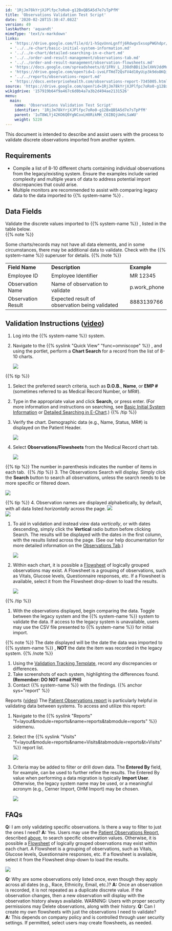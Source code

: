 ```yaml
---
id: '1RjJm78kYrjXJPlfpc7oRo0-g12BxQB5A5d7e7sTpPfM'
title: 'Observations Validation Test Script'
date: '2020-02-28T15:30:47.082Z'
version: 49
lastAuthor: 'aquandt'
mimeType: 'text/x-markdown'
links:
  - 'https://drive.google.com/file/d/1-hSqvUnnLgnffj6Rdwgv5xsopPWGhdpr/view?usp=sharing'
  - '../../e-chart/basic-initial-system-information.md'
  - '../../e-chart/detailed-searching-in-e-chart.md'
  - '../../order-and-result-management/observations-tab.md'
  - '../../order-and-result-management/observation-flowsheets.md'
  - 'https://docs.google.com/spreadsheets/d/1FRV_L_J38dhBDi13elXHVJddMuIZy6Sq5P3Viv9IXxE/edit#gid=0'
  - 'https://drive.google.com/open?id=1-ivoLFTHd72QsFV4d10yUip3k9do8KQi'
  - '../../reports/observations-report.md'
  - 'https://docs.enterprisehealth.com/observations-report-7345005.html'
source: 'https://drive.google.com/open?id=1RjJm78kYrjXJPlfpc7oRo0-g12BxQB5A5d7e7sTpPfM'
wikigdrive: '157919b64f9a467c6d0b4a7a3b2d494ae2131526'
menu:
  main:
    name: 'Observations Validation Test Script'
    identifier: '1RjJm78kYrjXJPlfpc7oRo0-g12BxQB5A5d7e7sTpPfM'
    parent: '1uT8WLYj42KO6Q0YgNCoxLH8RikMH_C6IBQjUmhLSaWU'
    weight: 5220
---
```

This document is intended to describe and assist users with the process to validate discrete observations imported from another system.
  
## Requirements  

* Compile a list of 8-10 different charts containing individual observations from the legacy/existing system. Ensure the examples include varied complexity and multiple years of data to address potential import discrepancies that could arise.
* Multiple monitors are recommended to assist with comparing legacy data to the data imported to {{% system-name %}} .
  
## Data Fields   
  
Validate the discrete values imported to {{% system-name %}} , listed in the table below.   
{{% note %}}

Some charts/records may not have all data elements, and in some circumstances, there may be additional data to validate. Check with the {{% system-name %}} superuser for details.
{{% /note %}}


<table>
<tr>
<td><strong>Field Name</strong></td>
<td><strong>Description</strong></td>
<td><strong>Example</strong></td>
</tr>
<tr>
<td>Employee ID</td>
<td>Employee Identifier</td>
<td>MR 12345</td>
</tr>
<tr>
<td>Observation Name</td>
<td>Name of observation to validate</td>
<td>p.work_phone</td>
</tr>
<tr>
<td>Observation Result</td>
<td>Expected result of observation being validated</td>
<td>8883139766</td>
</tr>

</table>
  
## Validation Instructions ([**video**](https://drive.google.com/file/d/1-hSqvUnnLgnffj6Rdwgv5xsopPWGhdpr/view?usp=sharing))  

1. Log into the {{% system-name %}} system.
2. Navigate to the {{% syslink "Quick View" "func=omniscope" %}} , and using the portlet, perform a <strong>Chart Search</strong> for a record from the list of 8-10 charts.

   <img src="../observations-validation-test-script.assets/10000201000000E90000008428F41BCA52594CC8.png" />

{{% tip %}}
   1. Select the preferred search criteria, such as <strong>D.O.B.</strong>, <strong>Name</strong>, or <strong>EMP #</strong> (sometimes referred to as Medical Record Number, or MR#).
   2. Type in the appropriate value and click <strong>Search,</strong> or press enter. (For more information and instructions on searching, see [Basic Initial System Information](../../e-chart/basic-initial-system-information.md) or [Detailed Searching in E-Chart](../../e-chart/detailed-searching-in-e-chart.md).)
{{% /tip %}}
1. Verify the chart. Demographic data (e.g., Name, Status, MR#) is displayed on the Patient Header.

   <img src="../observations-validation-test-script.assets/10000201000003EE0000005E5A4755F56EC0CF16.png" />

2. Select <strong>Observations/Flowsheets</strong> from the Medical Record chart tab.

   <img src="../observations-validation-test-script.assets/1000020100000484000001525DE96F9AB6BF6B91.png" />


{{% tip %}}
   The number in parenthesis indicates the number of items in each tab. 
{{% /tip %}}
3. The Observations Search will display. Simply click the <strong>Search</strong> button to search all observations, unless the search needs to be more specific or filtered down.

   <img src="../observations-validation-test-script.assets/100002010000049200000137BB40A2317D8F974E.png" />

{{% tip %}}
4. Observation names are displayed alphabetically, by default, with all data listed <em>horizontally</em> across the page.
   <img src="../observations-validation-test-script.assets/10000201000001CC0000007B3CF06461C4F8A950.png" />  
   <img src="../observations-validation-test-script.assets/1000020100000486000000C9B8AFEF8D7F48B22F.png" />

   1. To aid in validation and instead view data <em>vertically</em>, or with dates descending, simply click the <strong>Vertical</strong> radio button before clicking Search. The results will be displayed with the dates in the first column, with the results listed across the page. (See our help documentation for more detailed information on the [Observations Tab](../../order-and-result-management/observations-tab.md).)

      <img src="../observations-validation-test-script.assets/10000201000004810000007D3795F0ECC6025E70.png" />

   2. Within each chart, it is possible a [Flowsheet](../../order-and-result-management/observation-flowsheets.md) of logically grouped observations may exist. A Flowsheet is a grouping of observations, such as Vitals, Glucose levels, Questionnaire responses, etc. If a Flowsheet is available, select it from the Flowsheet drop-down to load the results.

      <img src="../observations-validation-test-script.assets/10000201000002F1000001323D550DF6047F71FF.png" />  

{{% /tip %}}  

1. With the observations displayed, begin comparing the data. Toggle between the legacy system and the {{% system-name %}} system to validate the data. If access to the legacy system is unavailable, users may use the CSV file presented to {{% system-name %}} for initial import. 

{{% note %}}
   The date displayed will be the date the data was imported to {{% system-name %}} , <strong>NOT</strong> the date the item was recorded in the legacy system.
{{% /note %}}
   1. Using the [Validation Tracking Template](https://docs.google.com/spreadsheets/d/1FRV_L_J38dhBDi13elXHVJddMuIZy6Sq5P3Viv9IXxE/edit#gid=0), record any discrepancies or differences.
   2. Take screenshots of each system, highlighting the differences found. <strong>(Remember: DO NOT email PHI)</strong>
   3. Contact {{% system-name %}} with the findings.
{{% anchor sys="report" %}}

Reports ([video](https://drive.google.com/open?id=1-ivoLFTHd72QsFV4d10yUip3k9do8KQi))
The [Patient Observations report](../../reports/observations-report.md) is particularly helpful in validating data between systems. To access and utilize this report:
1. Navigate to the {{% syslink "Reports" "f=layout&module=reports&name=reports&tabmodule=reports" %}} sidemenu.
2. Select the {{% syslink "Visits" "f=layout&module=reports&name=Visits&tabmodule=reports&t=Visits" %}} report list.

   <img src="../observations-validation-test-script.assets/1000020100000164000001E1D01E2A64EF54EF8C.png" />  

3. Criteria may be added to filter or drill down data. The <strong>Entered By</strong> field, for example, can be used to further refine the results. The Entered By value when performing a data migration is typically <strong>Import User</strong>. Otherwise, the legacy system name may be used, or a meaningful acronym (e.g., Cerner Import, OHM Import) may be chosen. 

   <img src="../observations-validation-test-script.assets/1000020100000159000000ADFDB6517C2994CEB0.png" />  

  
## FAQs  

**Q:** I am only validating specific observations. Is there a way to filter to just the ones I need?
**A:** Yes. Users may use the [Patient Observations Report](https://docs.enterprisehealth.com/observations-report-7345005.html), described [above](#gjdgxs), to search specific observation values. Otherwise, it is possible a [Flowsheet](../../order-and-result-management/observation-flowsheets.md) of logically grouped observations may exist within each chart. A Flowsheet is a grouping of observations, such as Vitals, Glucose levels, Questionnaire responses, etc. If a flowsheet is available, select it from the Flowsheet drop-down to load the results.
  
![](../observations-validation-test-script.assets/10000201000002F1000001323D550DF6047F71FF.png)  

**Q:** Why are some observations only listed once, even though they apply across all dates (e.g., Race, Ethnicity, Email, etc.)?
**A:** Once an observation is recorded, it is not repeated as a duplicate discrete value. If the observation changes, then a new observation will display with the observation history always available. WARNING: Users with proper security permissions may Delete observations, along with their history.
**Q:** Can I create my own flowsheets with just the observations I need to validate?
**A:** This depends on company policy and is controlled through user security settings. If permitted, select users may create flowsheets, as needed.



